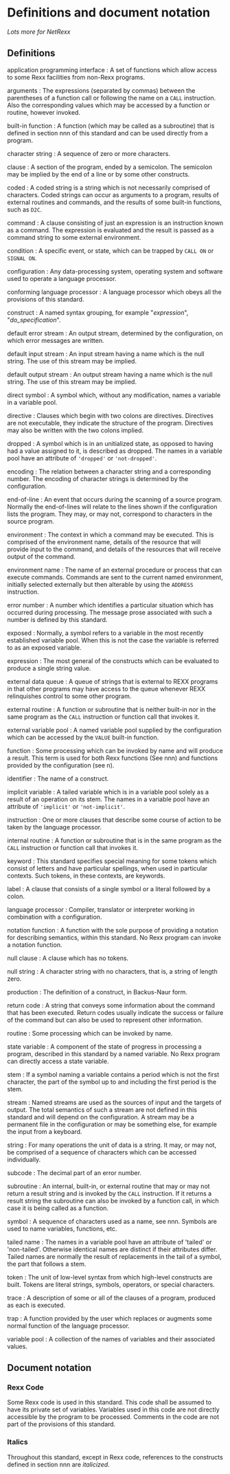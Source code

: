 # Definitions and document notation

_Lots more for NetRexx_

## Definitions

application programming interface
: A set of functions which allow access to some Rexx facilities from non-Rexx programs.

arguments
: The expressions (separated by commas) between the parentheses of a function call or following the
name on a `CALL` instruction. Also the corresponding values which may be accessed by a
function or routine, however invoked.

built-in function
: A function (which may be called as a subroutine) that is defined in section <!--TODO-->nnn of this standard and
can be used directly from a program.

character string
: A sequence of zero or more characters.

clause
: A section of the program, ended by a semicolon. The semicolon may be implied by the end of a line
or by some other constructs.

coded
: A coded string is a string which is not necessarily comprised of characters. Coded strings can occur
as arguments to a program, results of external routines and commands, and the results of some
built-in functions, such as `D2C`.

command
: A clause consisting of just an expression is an instruction known as a command. The expression
is evaluated and the result is passed as a command string to some external environment.

condition
: A specific event, or state, which can be trapped by `CALL ON` or `SIGNAL ON`.

configuration
: Any data-processing system, operating system and software used to operate a language processor.

conforming language processor
: A language processor which obeys all the provisions of this standard.

construct
: A named syntax grouping, for example "_expression_", "_do_specification_".

default error stream
: An output stream, determined by the configuration, on which error messages are written.

default input stream
: An input stream having a name which is the null string. The use of this stream may be implied.

default output stream
: An output stream having a name which is the null string. The use of this stream may be implied.

direct symbol
: A symbol which, without any modification, names a variable in a variable pool.

directive
: Clauses which begin with two colons are directives. Directives are not executable, they
indicate the structure of the program. Directives may also be written with the two colons implied.

dropped
: A symbol which is in an unitialized state, as opposed to having had a value assigned to it, is
described as dropped. The names in a variable pool have an attribute of `'dropped'` or `'not-dropped'`.

encoding
: The relation between a character string and a corresponding number. The encoding of character
strings is determined by the configuration.

end-of-line
: An event that occurs during the scanning of a source program. Normally the end-of-lines will
relate to the lines shown if the configuration lists the program. They may, or may not, correspond to
characters in the source program.

environment
: The context in which a command may be executed. This is comprised of the environment
name, details of the resource that will provide input to the command, and details of the resources that
will receive output of the command.

environment name
: The name of an external procedure or process that can execute commands. Commands are sent
to the current named environment, initially selected externally but then alterable by using the
`ADDRESS` instruction.

error number
: A number which identifies a particular situation which has occurred during processing. The
message prose associated with such a number is defined by this standard.

exposed
: Normally, a symbol refers to a variable in the most recently established variable pool. When this is not
the case the variable is referred to as an exposed variable.

expression
: The most general of the constructs which can be evaluated to produce a single string value.

external data queue
: A queue of strings that is external to REXX programs in that other programs may have access
to the queue whenever REXX relinquishes control to some other program.

external routine
: A function or subroutine that is neither built-in nor in the same program as the `CALL` instruction or
function call that invokes it.

external variable pool
: A named variable pool supplied by the configuration which can be accessed by the
`VALUE` built-in function.

function
: Some processing which can be invoked by name and will produce a result. This term is used for
both Rexx functions (See nnn) and functions provided by the configuration (see n).

identifier
: The name of a construct.

implicit variable
: A tailed variable which is in a variable pool solely as a result of an operation on its stem. The names
in a variable pool have an attribute of `'implicit'` or `'not-implicit'`.

instruction
: One or more clauses that describe some course of action to be taken by the language processor.

internal routine
: A function or subroutine that is in the same program as the `CALL` instruction or function call that invokes it.

keyword
: This standard specifies special meaning for some tokens which consist of letters and have particular
spellings, when used in particular contexts. Such tokens, in these contexts, are keywords.

label
: A clause that consists of a single symbol or a literal followed by a colon.

language processor
: Compiler, translator or interpreter working in combination with a configuration.

notation function
: A function with the sole purpose of providing a notation for describing semantics, within this
standard. No Rexx program can invoke a notation function.

null clause
: A clause which has no tokens.

null string
: A character string with no characters, that is, a string of length zero.

production
: The definition of a construct, in Backus-Naur form.

return code
: A string that conveys some information about the command that has been executed. Return codes
usually indicate the success or failure of the command but can also be used to represent other information.

routine
: Some processing which can be invoked by name.

state variable
: A component of the state of progress in processing a program, described in this standard by a named
variable. No Rexx program can directly access a state variable.

stem
: If a symbol naming a variable contains a period which is not the first character, the part of the
symbol up to and including the first period is the stem.

stream
: Named streams are used as the sources of input and the targets of output. The total semantics of
such a stream are not defined in this standard and will depend on the configuration. A stream may be
a permanent file in the configuration or may be something else, for example the input from a keyboard.

string
: For many operations the unit of data is a string. It may, or may not, be comprised of a sequence of
characters which can be accessed individually.

subcode
: The decimal part of an error number.

subroutine
: An internal, built-in, or external routine that may or may not return a result string and is invoked by the
`CALL` instruction. If it returns a result string the subroutine can also be invoked by a function call,
in which case it is being called as a function.

symbol
: A sequence of characters used as a name, see nnn. Symbols are used to name variables, functions, etc.

tailed name
: The names in a variable pool have an attribute of 'tailed' or 'non-tailed'. Otherwise identical names
are distinct if their attributes differ. Tailed names are normally the result of replacements in the tail of
a symbol, the part that follows a stem.

token
: The unit of low-level syntax from which high-level constructs are built. Tokens are literal strings,
symbols, operators, or special characters.

trace
: A description of some or all of the clauses of a program, produced as each is executed.

trap
: A function provided by the user which replaces or augments some normal function of the language processor.

variable pool 
: A collection of the names of variables and their associated values.

## Document notation

### Rexx Code

Some Rexx code is used in this standard. This code shall be assumed to have its private set of
variables. Variables used in this code are not directly accessible by the program to be
processed. Comments in the code are not part of the provisions of this standard.

### Italics

Throughout this standard, except in Rexx code, references to the constructs defined in section nnn
are *italicized*.
